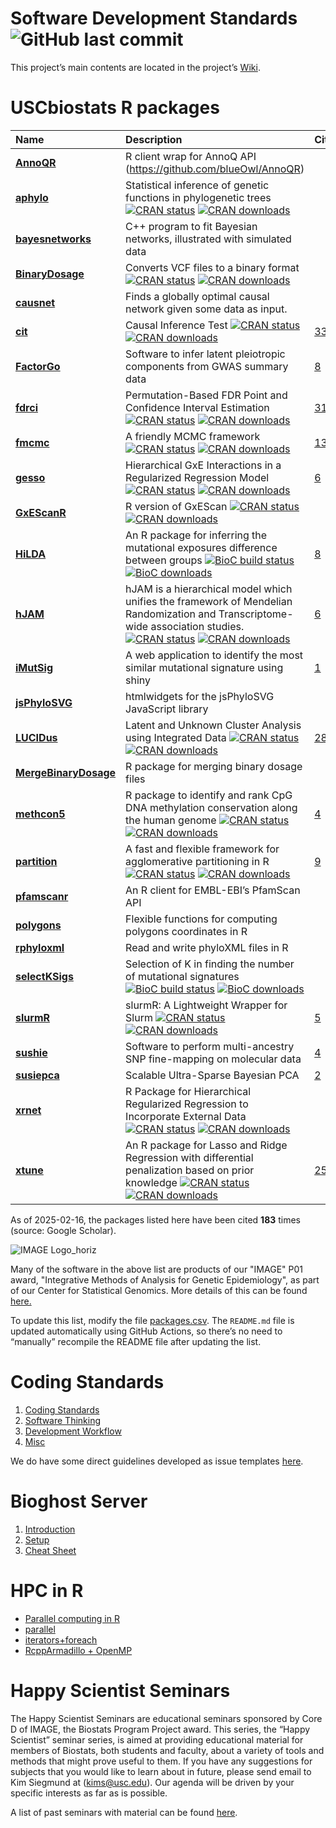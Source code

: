 
# Software Development Standards ![GitHub last commit](https://img.shields.io/github/last-commit/USCbiostats/software-dev)

This project’s main contents are located in the project’s
[Wiki](wiki#welcome-to-the-software-development-wiki).

# USCbiostats R packages

| Name | Description | Citations |
|:---|:---|:---|
| [**AnnoQR**](https://github.com/USCbiostats/AnnoQR) | R client wrap for AnnoQ API (<https://github.com/blueOwl/AnnoQR>) |  |
| [**aphylo**](https://github.com/USCbiostats/aphylo) | Statistical inference of genetic functions in phylogenetic trees [![CRAN status](https://www.r-pkg.org/badges/version/aphylo)](https://CRAN.R-project.org/package=aphylo) [![CRAN downloads](https://cranlogs.r-pkg.org/badges/grand-total/aphylo)](https://CRAN.R-project.org/package=aphylo) |  |
| [**bayesnetworks**](https://github.com/USCbiostats/bayesnetworks) | C++ program to fit Bayesian networks, illustrated with simulated data |  |
| [**BinaryDosage**](https://github.com/USCbiostats/BinaryDosage) | Converts VCF files to a binary format [![CRAN status](https://www.r-pkg.org/badges/version/BinaryDosage)](https://CRAN.R-project.org/package=BinaryDosage) [![CRAN downloads](https://cranlogs.r-pkg.org/badges/grand-total/BinaryDosage)](https://CRAN.R-project.org/package=BinaryDosage) |  |
| [**causnet**](https://github.com/USCbiostats/causnet) | Finds a globally optimal causal network given some data as input. |  |
| [**cit**](https://github.com/USCbiostats/cit) | Causal Inference Test [![CRAN status](https://www.r-pkg.org/badges/version/cit)](https://CRAN.R-project.org/package=cit) [![CRAN downloads](https://cranlogs.r-pkg.org/badges/grand-total/cit)](https://CRAN.R-project.org/package=cit) | [33](https://scholar.google.com/scholar?cites=2897292192206854993&hl=en) |
| [**FactorGo**](https://github.com/mancusolab/FactorGo) | Software to infer latent pleiotropic components from GWAS summary data | [8](https://scholar.google.com/citations?view_op=view_citation&hl=en&user=NfbpWAoAAAAJ&cstart=20&pagesize=80&citation_for_view=NfbpWAoAAAAJ:KxtntwgDAa4C) |
| [**fdrci**](https://github.com/USCbiostats/fdrci) | Permutation-Based FDR Point and Confidence Interval Estimation [![CRAN status](https://www.r-pkg.org/badges/version/fdrci)](https://CRAN.R-project.org/package=fdrci) [![CRAN downloads](https://cranlogs.r-pkg.org/badges/grand-total/fdrci)](https://CRAN.R-project.org/package=fdrci) | [31](https://scholar.google.com/scholar?hl=en&cites=6606625444967735035) |
| [**fmcmc**](https://github.com/USCbiostats/fmcmc) | A friendly MCMC framework [![CRAN status](https://www.r-pkg.org/badges/version/fmcmc)](https://CRAN.R-project.org/package=fmcmc) [![CRAN downloads](https://cranlogs.r-pkg.org/badges/grand-total/fmcmc)](https://CRAN.R-project.org/package=fmcmc) | [13](https://scholar.google.com/scholar?cites=18235425292318567621&hl=en) |
| [**gesso**](https://github.com/USCbiostats/gesso) | Hierarchical GxE Interactions in a Regularized Regression Model [![CRAN status](https://www.r-pkg.org/badges/version/gesso)](https://CRAN.R-project.org/package=gesso) [![CRAN downloads](https://cranlogs.r-pkg.org/badges/grand-total/gesso)](https://CRAN.R-project.org/package=gesso) | [6](https://scholar.google.com/scholar?cites=PbkWjCSETP0J&hl=en) |
| [**GxEScanR**](https://github.com/USCbiostats/GxEScanR) | R version of GxEScan [![CRAN status](https://www.r-pkg.org/badges/version/GxEScanR)](https://CRAN.R-project.org/package=GxEScanR) [![CRAN downloads](https://cranlogs.r-pkg.org/badges/grand-total/GxEScanR)](https://CRAN.R-project.org/package=GxEScanR) |  |
| [**HiLDA**](https://github.com/USCbiostats/HiLDA) | An R package for inferring the mutational exposures difference between groups [![BioC build status](https://bioconductor.org/shields/build/release/bioc/HiLDA.svg)](https://bioconductor.org/packages/release/bioc/html/HiLDA.html) [![BioC downloads](https://bioconductor.org/shields/downloads/release/HiLDA.svg)](https://bioconductor.org/packages/release/bioc/html/HiLDA.html) | [8](https://scholar.google.com/scholar?cites=2767354745053140554&hl=en) |
| [**hJAM**](https://github.com/USCbiostats/hJAM) | hJAM is a hierarchical model which unifies the framework of Mendelian Randomization and Transcriptome-wide association studies. [![CRAN status](https://www.r-pkg.org/badges/version/hJAM)](https://CRAN.R-project.org/package=hJAM) [![CRAN downloads](https://cranlogs.r-pkg.org/badges/grand-total/hJAM)](https://CRAN.R-project.org/package=hJAM) | [6](https://scholar.google.com/scholar?cites=5_2ea7Z8nBIJ&hl=en) |
| [**iMutSig**](https://github.com/USCbiostats/iMutSig) | A web application to identify the most similar mutational signature using shiny | [1](https://scholar.google.com/scholar?cites=16599818872657505515&hl=en) |
| [**jsPhyloSVG**](https://github.com/USCbiostats/jsPhyloSVG) | htmlwidgets for the jsPhyloSVG JavaScript library |  |
| [**LUCIDus**](https://github.com/USCbiostats/LUCIDus) | Latent and Unknown Cluster Analysis using Integrated Data [![CRAN status](https://www.r-pkg.org/badges/version/LUCIDus)](https://CRAN.R-project.org/package=LUCIDus) [![CRAN downloads](https://cranlogs.r-pkg.org/badges/grand-total/LUCIDus)](https://CRAN.R-project.org/package=LUCIDus) | [28](https://scholar.google.com/scholar?cites=17993227897179669521&hl=en) |
| [**MergeBinaryDosage**](https://github.com/USCbiostats/MergeBinaryDosage) | R package for merging binary dosage files |  |
| [**methcon5**](https://github.com/USCbiostats/MethCon5) | R package to identify and rank CpG DNA methylation conservation along the human genome [![CRAN status](https://www.r-pkg.org/badges/version/methcon5)](https://CRAN.R-project.org/package=methcon5) [![CRAN downloads](https://cranlogs.r-pkg.org/badges/grand-total/methcon5)](https://CRAN.R-project.org/package=methcon5) | [4](https://scholar.google.com/scholar?cites=13818868965517630908&hl=en) |
| [**partition**](https://github.com/USCbiostats/partition) | A fast and flexible framework for agglomerative partitioning in R [![CRAN status](https://www.r-pkg.org/badges/version/partition)](https://CRAN.R-project.org/package=partition) [![CRAN downloads](https://cranlogs.r-pkg.org/badges/grand-total/partition)](https://CRAN.R-project.org/package=partition) | [9](https://scholar.google.com/scholar?cites=5586649186160622454&hl=en) |
| [**pfamscanr**](https://github.com/USCbiostats/pfamscanr) | An R client for EMBL-EBI’s PfamScan API |  |
| [**polygons**](https://github.com/USCbiostats/polygons) | Flexible functions for computing polygons coordinates in R |  |
| [**rphyloxml**](https://github.com/USCbiostats/rphyloxml) | Read and write phyloXML files in R |  |
| [**selectKSigs**](https://github.com/USCbiostats/selectKSigs) | Selection of K in finding the number of mutational signatures [![BioC build status](https://bioconductor.org/shields/build/release/bioc/selectKSigs.svg)](https://bioconductor.org/packages/release/bioc/html/selectKSigs.html) [![BioC downloads](https://bioconductor.org/shields/downloads/release/selectKSigs.svg)](https://bioconductor.org/packages/release/bioc/html/selectKSigs.html) |  |
| [**slurmR**](https://github.com/USCbiostats/slurmR) | slurmR: A Lightweight Wrapper for Slurm [![CRAN status](https://www.r-pkg.org/badges/version/slurmR)](https://CRAN.R-project.org/package=slurmR) [![CRAN downloads](https://cranlogs.r-pkg.org/badges/grand-total/slurmR)](https://CRAN.R-project.org/package=slurmR) | [5](https://scholar.google.com/scholar?cites=2044081763350723149&hl=en) |
| [**sushie**](https://github.com/mancusolab/sushie) | Software to perform multi-ancestry SNP fine-mapping on molecular data | [4](https://scholar.google.com/citations?view_op=view_citation&hl=en&user=NfbpWAoAAAAJ&sortby=pubdate&citation_for_view=NfbpWAoAAAAJ:p2g8aNsByqUC) |
| [**susiepca**](https://github.com/mancusolab/susiepca) | Scalable Ultra-Sparse Bayesian PCA | [2](https://scholar.google.com/citations?view_op=view_citation&hl=en&user=NfbpWAoAAAAJ&sortby=pubdate&citation_for_view=NfbpWAoAAAAJ:_xSYboBqXhAC) |
| [**xrnet**](https://github.com/USCbiostats/xrnet) | R Package for Hierarchical Regularized Regression to Incorporate External Data [![CRAN status](https://www.r-pkg.org/badges/version/xrnet)](https://CRAN.R-project.org/package=xrnet) [![CRAN downloads](https://cranlogs.r-pkg.org/badges/grand-total/xrnet)](https://CRAN.R-project.org/package=xrnet) |  |
| [**xtune**](https://github.com/USCbiostats/xtune) | An R package for Lasso and Ridge Regression with differential penalization based on prior knowledge [![CRAN status](https://www.r-pkg.org/badges/version/xtune)](https://CRAN.R-project.org/package=xtune) [![CRAN downloads](https://cranlogs.r-pkg.org/badges/grand-total/xtune)](https://CRAN.R-project.org/package=xtune) | [25](https://scholar.google.com/scholar?cites=12002990865154112222&hl=en) |

As of 2025-02-16, the packages listed here have been cited **183** times
(source: Google Scholar).

![IMAGE Logo_horiz](https://github.com/user-attachments/assets/c6c8ce78-1759-4b29-8c5b-e9c5e444d4e9)

Many of the software in the above list are products of our "IMAGE" P01 award, "Integrative Methods of Analysis for Genetic Epidemiology", as part of our Center for Statistical Genomics. More details of this can be found [here.]( https://pphs.usc.edu/center/center-for-statistical-genomics/)





To update this list, modify the file [packages.csv](packages.csv). The
`README.md` file is updated automatically using GitHub Actions, so
there’s no need to “manually” recompile the README file after updating
the list.

# Coding Standards

1.  [Coding Standards](wiki#coding-standards)
2.  [Software Thinking](wiki/coding-standards.md#software-thinking)
3.  [Development
    Workflow](wiki/coding-standards.md#development-workflow)
4.  [Misc](wiki/coding-standards.md#misc)

We do have some direct guidelines developed as issue templates
[here](templates).

# Bioghost Server

1.  [Introduction](wiki/Bioghost-server.md#introduction)
2.  [Setup](wiki/Bioghost-server.md#setup)
3.  [Cheat Sheet](wiki/Bioghost-server.md#cheat-sheet)

# HPC in R

- [Parallel computing in R](wiki/HPC-in-R.md#parallel-computing-in-r)  
- [parallel](wiki/HPC-in-R.md#parallel)
- [iterators+foreach](wiki/HPC-in-R.md#foreach)
- [RcppArmadillo + OpenMP](wiki/HPC-in-R.md#rcpparmadillo-and-openmp)

# Happy Scientist Seminars

The Happy Scientist Seminars are educational seminars sponsored by Core
D of IMAGE, the Biostats Program Project award. This series, the “Happy
Scientist” seminar series, is aimed at providing educational material
for members of Biostats, both students and faculty, about a variety of
tools and methods that might prove useful to them. If you have any
suggestions for subjects that you would like to learn about in future,
please send email to Kim Siegmund at (<kims@usc.edu>). Our agenda will
be driven by your specific interests as far as is possible.

A list of past seminars with material can be found
[here](/happy_scientist/).
